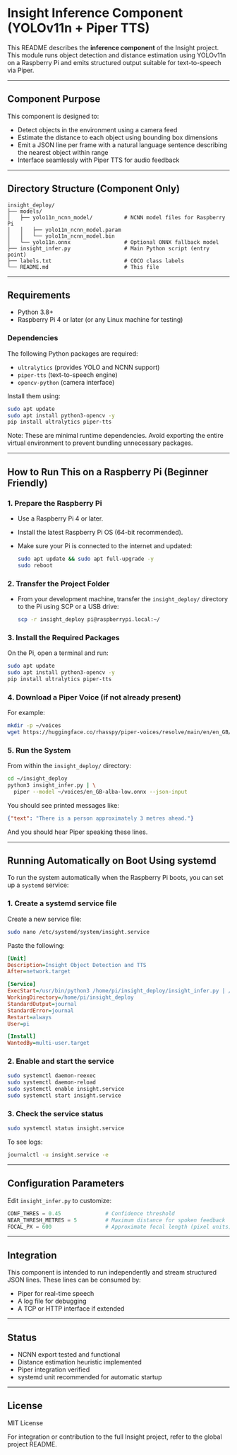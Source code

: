 # Insight Inference Component (YOLOv11n + Piper TTS)

This README describes the **inference component** of the Insight project. This module runs object detection and distance estimation using YOLOv11n on a Raspberry Pi and emits structured output suitable for text-to-speech via Piper.

---

## Component Purpose

This component is designed to:

* Detect objects in the environment using a camera feed
* Estimate the distance to each object using bounding box dimensions
* Emit a JSON line per frame with a natural language sentence describing the nearest object within range
* Interface seamlessly with Piper TTS for audio feedback

---

## Directory Structure (Component Only)

```
insight_deploy/
├── models/
│   ├── yolo11n_ncnn_model/          # NCNN model files for Raspberry Pi
│   │   ├── yolo11n_ncnn_model.param
│   │   └── yolo11n_ncnn_model.bin
│   └── yolo11n.onnx                 # Optional ONNX fallback model
├── insight_infer.py                 # Main Python script (entry point)
├── labels.txt                       # COCO class labels
└── README.md                        # This file
```

---

## Requirements

* Python 3.8+
* Raspberry Pi 4 or later (or any Linux machine for testing)

### Dependencies

The following Python packages are required:

* `ultralytics` (provides YOLO and NCNN support)
* `piper-tts` (text-to-speech engine)
* `opencv-python` (camera interface)

Install them using:

```bash
sudo apt update
sudo apt install python3-opencv -y
pip install ultralytics piper-tts
```

Note: These are minimal runtime dependencies. Avoid exporting the entire virtual environment to prevent bundling unnecessary packages.

---

## How to Run This on a Raspberry Pi (Beginner Friendly)

### 1. Prepare the Raspberry Pi

* Use a Raspberry Pi 4 or later.
* Install the latest Raspberry Pi OS (64-bit recommended).
* Make sure your Pi is connected to the internet and updated:

  ```bash
  sudo apt update && sudo apt full-upgrade -y
  sudo reboot
  ```

### 2. Transfer the Project Folder

* From your development machine, transfer the `insight_deploy/` directory to the Pi using SCP or a USB drive:

  ```bash
  scp -r insight_deploy pi@raspberrypi.local:~/
  ```

### 3. Install the Required Packages

On the Pi, open a terminal and run:

```bash
sudo apt update
sudo apt install python3-opencv -y
pip install ultralytics piper-tts
```

### 4. Download a Piper Voice (if not already present)

For example:

```bash
mkdir -p ~/voices
wget https://huggingface.co/rhasspy/piper-voices/resolve/main/en/en_GB/alba/onnx/en_GB-alba-low.onnx -O ~/voices/en_GB-alba-low.onnx
```

### 5. Run the System

From within the `insight_deploy/` directory:

```bash
cd ~/insight_deploy
python3 insight_infer.py | \
  piper --model ~/voices/en_GB-alba-low.onnx --json-input
```

You should see printed messages like:

```json
{"text": "There is a person approximately 3 metres ahead."}
```

And you should hear Piper speaking these lines.

---

## Running Automatically on Boot Using systemd

To run the system automatically when the Raspberry Pi boots, you can set up a `systemd` service:

### 1. Create a systemd service file

Create a new service file:

```bash
sudo nano /etc/systemd/system/insight.service
```

Paste the following:

```ini
[Unit]
Description=Insight Object Detection and TTS
After=network.target

[Service]
ExecStart=/usr/bin/python3 /home/pi/insight_deploy/insight_infer.py | /usr/local/bin/piper --model /home/pi/voices/en_GB-alba-low.onnx --json-input
WorkingDirectory=/home/pi/insight_deploy
StandardOutput=journal
StandardError=journal
Restart=always
User=pi

[Install]
WantedBy=multi-user.target
```

### 2. Enable and start the service

```bash
sudo systemctl daemon-reexec
sudo systemctl daemon-reload
sudo systemctl enable insight.service
sudo systemctl start insight.service
```

### 3. Check the service status

```bash
sudo systemctl status insight.service
```

To see logs:

```bash
journalctl -u insight.service -e
```

---

## Configuration Parameters

Edit `insight_infer.py` to customize:

```python
CONF_THRES = 0.45              # Confidence threshold
NEAR_THRESH_METRES = 5         # Maximum distance for spoken feedback
FOCAL_PX = 600                 # Approximate focal length (pixel units)
```

---

## Integration

This component is intended to run independently and stream structured JSON lines. These lines can be consumed by:

* Piper for real-time speech
* A log file for debugging
* A TCP or HTTP interface if extended

---

## Status

* NCNN export tested and functional
* Distance estimation heuristic implemented
* Piper integration verified
* systemd unit recommended for automatic startup

---

## License

MIT License

For integration or contribution to the full Insight project, refer to the global project README.
